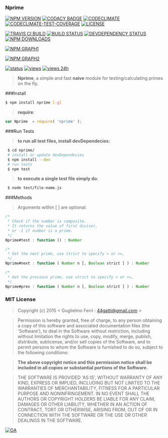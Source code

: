 ### Nprime

[![NPM VERSION](http://img.shields.io/npm/v/nprime.svg?style=flat)](https://www.npmjs.org/package/nprime)
[![CODACY BADGE](https://img.shields.io/codacy/b18ed7d95b0a4707a0ff7b88b30d3def.svg?style=flat)](https://www.codacy.com/public/44gatti/nprime)
[![CODECLIMATE](http://img.shields.io/codeclimate/github/rootslab/nprime.svg?style=flat)](https://codeclimate.com/github/rootslab/nprime)
[![CODECLIMATE-TEST-COVERAGE](https://img.shields.io/codeclimate/coverage/github/rootslab/nprime.svg?style=flat)](https://codeclimate.com/github/rootslab/nprime)
[![LICENSE](http://img.shields.io/badge/license-MIT-blue.svg?style=flat)](https://github.com/rootslab/nprime#mit-license)

[![TRAVIS CI BUILD](http://img.shields.io/travis/rootslab/nprime.svg?style=flat)](http://travis-ci.org/rootslab/nprime)
[![BUILD STATUS](http://img.shields.io/david/rootslab/nprime.svg?style=flat)](https://david-dm.org/rootslab/nprime)
[![DEVDEPENDENCY STATUS](http://img.shields.io/david/dev/rootslab/nprime.svg?style=flat)](https://david-dm.org/rootslab/nprime#info=devDependencies)
[![NPM DOWNLOADS](http://img.shields.io/npm/dm/nprime.svg?style=flat)](http://npm-stat.com/charts.html?package=nprime)

[![NPM GRAPH1](https://nodei.co/npm-dl/nprime.png)](https://nodei.co/npm/nprime/)

[![NPM GRAPH2](https://nodei.co/npm/nprime.png?downloads=true&downloadRank=true&stars=true)](https://nodei.co/npm/nprime/)

[![status](https://sourcegraph.com/api/repos/github.com/rootslab/nprime/.badges/status.png)](https://sourcegraph.com/github.com/rootslab/nprime)
[![views](https://sourcegraph.com/api/repos/github.com/rootslab/nprime/.counters/views.png)](https://sourcegraph.com/github.com/rootslab/nprime)
[![views 24h](https://sourcegraph.com/api/repos/github.com/rootslab/nprime/.counters/views-24h.png)](https://sourcegraph.com/github.com/rootslab/nprime)

> __Nprime__, a simple and fast __naive__ module for testing/calculating primes on the fly.

###Install

```bash
$ npm install nprime [-g]
```

> __require__:

```javascript
var Nprime  = require( 'nprime' );
```
###Run Tests

> __to run all test files, install devDependecies:__

```bash
 $ cd nprime/
 # install or update devDependecies
 $ npm install --dev
 # run tests
 $ npm test
```
> __to execute a single test file simply do__:

```bash
 $ node test/file-name.js
```

###Methods

> Arguments within [ ] are optional.

```javascript
/*
 * Check if the number is composite.
 * It returns the value of first divisor,
 * or -1 if number is a prime.
 */
Nprime#test : function () : Number

/*
 * Get the next prime, use strict to specify > or >=,
 */
Nprime#next : function ( Number n [, Boolean strict ] ) : Number

/*
 * Get the previous prime, use strict to specify < or <=,
 */
Nprime#prev : function ( Number n [, Boolean strict ] ) : Number
```

### MIT License

> Copyright (c) 2015 &lt; Guglielmo Ferri : 44gatti@gmail.com &gt;

> Permission is hereby granted, free of charge, to any person obtaining
> a copy of this software and associated documentation files (the
> 'Software'), to deal in the Software without restriction, including
> without limitation the rights to use, copy, modify, merge, publish,
> distribute, sublicense, and/or sell copies of the Software, and to
> permit persons to whom the Software is furnished to do so, subject to
> the following conditions:

> __The above copyright notice and this permission notice shall be
> included in all copies or substantial portions of the Software.__

> THE SOFTWARE IS PROVIDED 'AS IS', WITHOUT WARRANTY OF ANY KIND,
> EXPRESS OR IMPLIED, INCLUDING BUT NOT LIMITED TO THE WARRANTIES OF
> MERCHANTABILITY, FITNESS FOR A PARTICULAR PURPOSE AND NONINFRINGEMENT.
> IN NO EVENT SHALL THE AUTHORS OR COPYRIGHT HOLDERS BE LIABLE FOR ANY
> CLAIM, DAMAGES OR OTHER LIABILITY, WHETHER IN AN ACTION OF CONTRACT,
> TORT OR OTHERWISE, ARISING FROM, OUT OF OR IN CONNECTION WITH THE
> SOFTWARE OR THE USE OR OTHER DEALINGS IN THE SOFTWARE.

[![GA](https://ga-beacon.appspot.com/UA-53998692-1/nprime/Readme?pixel)](https://github.com/igrigorik/ga-beacon)